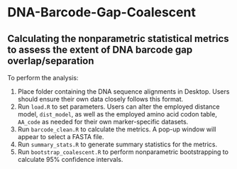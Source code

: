 # DNA-Barcode-Gap-Coalescent

## Calculating the nonparametric statistical metrics to assess the extent of DNA barcode gap overlap/separation

To perform the analysis:

1. Place folder containing the DNA sequence alignments in Desktop. Users should ensure their own data closely follows this format.
2. Run `load.R` to set parameters. Users can alter the employed distance model, `dist_model`, as well as the employed amino acid codon table, `AA_code` as needed for their own marker-specific datasets.
3. Run `barcode_clean.R` to calculate the metrics. A pop-up window will appear to select a FASTA file.
4. Run `summary_stats.R` to generate summary statistics for the metrics.
5. Run `bootstrap_coalescent.R` to perform nonparametric bootstrapping to calculate 95% confidence intervals.



